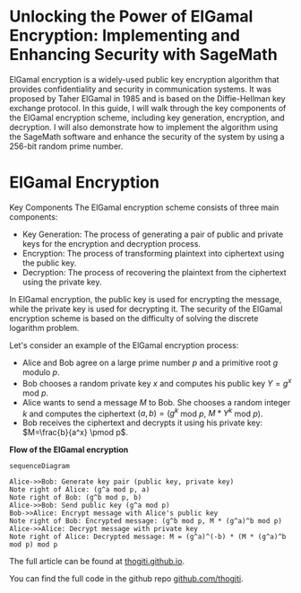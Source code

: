 # Unlocking the Power of ElGamal Encryption: Implementing and Enhancing Security with SageMath

ElGamal encryption is a widely-used public key encryption algorithm that provides confidentiality and security in communication systems. It was proposed by Taher ElGamal in 1985 and is based on the Diffie-Hellman key exchange protocol. In this guide, I will walk through the key components of the ElGamal encryption scheme, including key generation, encryption, and decryption. I will also demonstrate how to implement the algorithm using the SageMath software and enhance the security of the system by using a 256-bit random prime number.

# ElGamal Encryption 

Key Components The ElGamal encryption scheme consists of three main components:
- Key Generation: The process of generating a pair of public and private keys for the encryption and decryption process.
- Encryption: The process of transforming plaintext into ciphertext using the public key.
- Decryption: The process of recovering the plaintext from the ciphertext using the private key.

In ElGamal encryption, the public key is used for encrypting the message, while the private key is used for decrypting it. The security of the ElGamal encryption scheme is based on the difficulty of solving the discrete logarithm problem.

Let's consider an example of the ElGamal encryption process:

- Alice and Bob agree on a large prime number $p$ and a primitive root $g$  modulo  $p$.
- Bob chooses a random private key $x$ and computes his public key $Y = g^x$  mod  $p$.
- Alice wants to send a message $M$ to Bob. She chooses a random integer $k$ and computes the ciphertext $(a, b) = (g^k$ mod $p$, $M * Y^k$ mod $p)$.
- Bob receives the ciphertext and decrypts it using his private key: $M=\frac{b}{a^x} \pmod p$.

**Flow of the ElGamal encryption**

```mermaid
sequenceDiagram 

Alice->>Bob: Generate key pair (public key, private key) 
Note right of Alice: (g^a mod p, a) 
Note right of Bob: (g^b mod p, b) 
Alice->>Bob: Send public key (g^a mod p) 
Bob->>Alice: Encrypt message with Alice's public key 
Note right of Bob: Encrypted message: (g^b mod p, M * (g^a)^b mod p) 
Alice->>Alice: Decrypt message with private key 
Note right of Alice: Decrypted message: M = (g^a)^(-b) * (M * (g^a)^b mod p) mod p
```

The full article can be found at [thogiti.github.io](https://thogiti.github.io/unlocking-the-power-of-elgamal-encryption-implementing-and-enhancing-security-with-sagemath/).

You can find the full code in the github repo [github.com/thogiti](https://github.com/thogiti/ElGamal-Encryption/blob/main/ElGamal-Encryption.sage).



